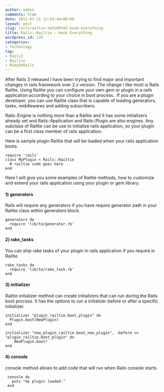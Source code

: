 ```yaml
---
author: admin
comments: true
date: 2011-07-31 12:03:44+00:00
layout: post
slug: railsrailtie-%e2%80%93-hook-everything
title: Rails::Railtie – Hook Everything
wordpress_id: 170
categories:
- Technology
tag:
- Rails3
- Railtie
- RubyOnRails
---
```


After Rails 3 released I have been trying to find major and important changes in rails framework over 2.x version. The change I like most is Rails Railtie. Using Railtie you can configure your own gem or plugin in a rails application according to your choice in boot process.  If you are a plugin developer, you can use Railtie class that is capable of loading generators, tasks, middlewares and adding subscribers.

Rails::Engine is nothing more than a Railtie and it has some initializers already set and Rails::Application and Rails::Plugin are also engines. Any subclass of Railtie can be use to initialize rails application, so your plugin can be a first class member of rails application.

Here is sample plugin Railtie that will be loaded when your rails application boots.

    
    require 'rails'
    class MyPlugin < Rails::Railtie
      # railtie code goes here
    end


Here I will give you some examples of Railtie methods, how to customize and extend your rails application using your plugin or gem library.


#### 1) generators


Rails will require any generators if you have require generator path in your Railtie class within generators block.

    
    
    generators do
      require 'lib/to/generator.rb'
    end
    




#### 2) rake_tasks


You can ship rake tasks of your plugin in rails application if you require in Railtie

    
    
    rake_tasks do 
      require 'lib/to/rake_task.rb'
    end
    




#### 3) initializer


Railtie initializer method can create initializers that can run during the Rails boot process. It has the options to run a initializer before or after a specific initializer.

    
    
    initializer "plugin_railtie.boot_plugin" do
      Plugin.boot(NewPlugin)
    end
     
    initializer "new_plugin_railtie.boot_new_plugin", :before => "plugin_railtie.boot_plugin" do
        NewPlugin.boot!
    end
    




#### 4) console


console method allows to add code that will run when Rails console starts.

    
    
     console do
       puts "my plugin loaded."
     end
    
